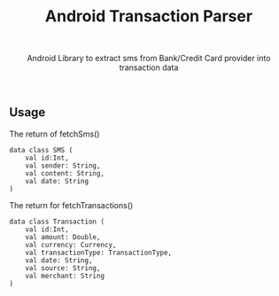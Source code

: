 <h1 align="center">Android Transaction Parser</h1></br>
<p align="center">
Android Library to extract sms from Bank/Credit Card provider into transaction data
</p>
<br>

## Usage
The return of fetchSms()
```
data class SMS (
    val id:Int,
    val sender: String,
    val content: String,
    val date: String
)
 ```

The return for fetchTransactions()
```
data class Transaction (
    val id:Int,
    val amount: Double,
    val currency: Currency,
    val transactionType: TransactionType,
    val date: String,
    val source: String,
    val merchant: String
)
```
